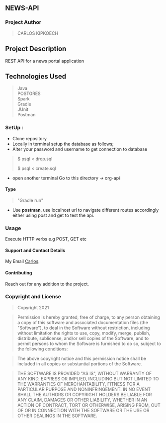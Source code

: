 ## NEWS-API                                 

### Project Author
 > CARLOS KIPKOECH

## Project Description
REST API for a news portal application

## Technologies Used
>Java \
> POSTGRES \
>Spark \
> Gradle\
>JUnit\
>Postman

### SetUp :

* Clone repository
* Locally in terminal setup the database as follows;
* Alter your password and username to get connection to database
> $ psql < drop.sql
> 
> $ psql < create.sql
* open another terminal Go to this directory -> org-api

#### Type
> "Gradle run"
* Use <b>postman</b>, use localhost url to navigate different routes accordingly either using post and get to test the api.


### Usage
Execute HTTP verbs e.g POST, GET etc

#### Support and Contact Details
My Email [Carlos](Carlos598798@gmail.com).

#### Contributing
Reach out for any addition to the project.

### Copyright and License
> Copyright 2021

> Permission is hereby granted, free of charge, to any person obtaining a copy of this software and associated documentation files (the "Software"), to deal in the Software without restriction, including without limitation the rights to use, copy, modify, merge, publish, distribute, sublicense, and/or sell copies of the Software, and to permit persons to whom the Software is furnished to do so, subject to the following conditions:

> The above copyright notice and this permission notice shall be included in all copies or substantial portions of the Software.

> THE SOFTWARE IS PROVIDED "AS IS", WITHOUT WARRANTY OF ANY KIND, EXPRESS OR IMPLIED, INCLUDING BUT NOT LIMITED TO THE WARRANTIES OF MERCHANTABILITY, FITNESS FOR A PARTICULAR PURPOSE AND NONINFRINGEMENT. IN NO EVENT SHALL THE AUTHORS OR COPYRIGHT HOLDERS BE LIABLE FOR ANY CLAIM, DAMAGES OR OTHER LIABILITY, WHETHER IN AN ACTION OF CONTRACT, TORT OR OTHERWISE, ARISING FROM, OUT OF OR IN CONNECTION WITH THE SOFTWARE OR THE USE OR OTHER DEALINGS IN THE SOFTWARE.

